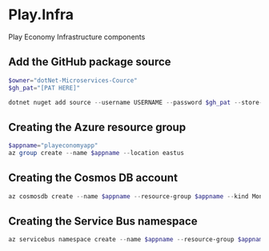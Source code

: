 # Play.Infra
Play Economy Infrastructure components

## Add the GitHub package source
```powershell
$owner="dotNet-Microservices-Cource"
$gh_pat="[PAT HERE]"

dotnet nuget add source --username USERNAME --password $gh_pat --store-password-in-clear-text --name github "https://nuget.pkg.github.com/$owner/index.json"
```

## Creating the Azure resource group
```powershell
$appname="playeconomyapp"
az group create --name $appname --location eastus
```

## Creating the Cosmos DB account
```powershell
az cosmosdb create --name $appname --resource-group $appname --kind MongoDB --enable-free-tier
```

## Creating the Service Bus namespace
```powershell
az servicebus namespace create --name $appname --resource-group $appname --sku Standard
```
